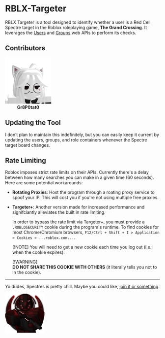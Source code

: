 # RBLX-Targeter

RBLX Targeter is a tool designed to identify whether a user is a Red Cell Spectre target in the Roblox roleplaying game, **The Grand Crossing**. It leverages the [Users](https://users.roblox.com/docs/index.html) and [Groups](https://groups.roblox.com/docs/index.html) web APIs to perform its checks.

## Contributors

<div style="display: inline-block; text-align: center;">
  <a href="https://www.roblox.com/users/291119265/profile">
    <img src="media/images/Gr8P0tat0.png" alt="Gr8P0tat0 Profile Icon">
  </a>
  <br>
  <strong>Gr8P0tat0</strong>
</div>


## Updating the Tool

I don’t plan to maintain this indefinitely, but you can easily keep it current by updating the users, groups, and role containers whenever the Spectre target board changes.

## Rate Limiting

Roblox imposes strict rate limits on their APIs. Currently there's a delay between how many searches you can make in a given time (60 seconds). Here are some potential workarounds:

- **Rotating Proxies**: Host the program through a roating proxy service to spoof your IP. This will cost you if you're not using multiple free proxies.
- **Targeter+**: Another version made for increased performance and signifciantly alleviates the built in rate limiting.

    In order to bypass the rate limit via Targeter+, you must provide a `.ROBLOSECURITY` cookie during the program's runtime. To find cookies for most Chrome/Chromium browsers, `F12/Ctrl + Shift + I > Application > Cookies > ...roblox.com...`.

    [!NOTE]
    You will need to get a new cookie each time you log out (i.e.: when the cookie expires).

    [!WARNING]  
    **DO NOT SHARE THIS COOKIE WITH OTHERS** (it literally tells you not to in the cookie).

---

Yo dudes, Spectres is pretty chill. Maybe you could like, [join it or something](https://www.roblox.com/groups/4236314/Red-Cell-Spectres).

[![Red Cell Spectre Icon](media/images/red-cell-spectre.png)](https://www.roblox.com/groups/4236314/Red-Cell-Spectres)
